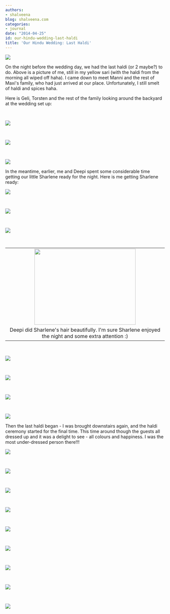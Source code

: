 ```yaml
---
authors:
- shalveena
blog: shalveena.com
categories:
- journal
date: "2014-04-25"
id: our-hindu-wedding-last-haldi
title: 'Our Hindu Wedding: Last Haldi'
---
```


![](https://shalveena.files.wordpress.com/2014/04/bcdb4-dsc_0695.jpg)

On the night before the wedding day, we had the last haldi (or 2 maybe?) to do. Above is a picture of me, still in my yellow sari (with the haldi from the morning all wiped off haha). I came down to meet Manni and the rest of Maxi's family, who had just arrived at our place. Unfortunately, I still smelt of haldi and spices haha.

Here is Geli, Torsten and the rest of the family looking around the backyard at the wedding set up:

 

![](https://shalveena.files.wordpress.com/2014/04/4ceaf-dsc_0697.jpg)

 

![](https://shalveena.files.wordpress.com/2014/04/33028-dsc_0698.jpg)

 

![](https://shalveena.files.wordpress.com/2014/04/0776d-dsc_0699.jpg)

In the meantime, earlier, me and Deepi spent some considerable time getting our little Sharlene ready for the night. Here is me getting Sharlene ready:

![](https://shalveena.files.wordpress.com/2014/04/a3b92-dscf6575.jpg)

 

![](https://shalveena.files.wordpress.com/2014/04/35121-dscf6578.jpg)

 

![](https://shalveena.files.wordpress.com/2014/04/99468-dscf6583.jpg)

 

<table class="tr-caption-container" style="margin-left:auto;margin-right:auto;text-align:center;" cellspacing="0" cellpadding="0" align="center"><tbody><tr><td style="text-align:center;"><a style="margin-left:auto;margin-right:auto;" href="https://shalveena.files.wordpress.com/2014/04/092c8-dscf6584.jpg"><img src="https://shalveena.files.wordpress.com/2014/04/092c8-dscf6584.jpg" width="320" height="240" border="0"></a></td></tr><tr><td class="tr-caption" style="text-align:center;">Deepi did Sharlene's hair beautifully. I'm sure Sharlene enjoyed the night and some extra attention :)</td></tr></tbody></table>

 

![](https://shalveena.files.wordpress.com/2014/04/d35c7-dscf6586.jpg)

 

![](https://shalveena.files.wordpress.com/2014/04/6bd1f-dscf6589.jpg)

 

![](https://shalveena.files.wordpress.com/2014/04/b3b3b-dscf6590.jpg)

 

![](https://shalveena.files.wordpress.com/2014/04/39780-dscf6591.jpg)

Then the last haldi began - I was brought downstairs again, and the haldi ceremony started for the final time. This time around though the guests all dressed up and it was a delight to see - all colours and happiness. I was the most under-dressed person there!!!

![](https://shalveena.files.wordpress.com/2014/04/2f665-dsc_0709.jpg)

 

![](https://shalveena.files.wordpress.com/2014/04/0c83e-dsc_0711.jpg)

 

![](https://shalveena.files.wordpress.com/2014/04/3a628-dsc_0712.jpg)

 

![](https://shalveena.files.wordpress.com/2014/04/2f062-dsc_0714.jpg)

 

![](https://shalveena.files.wordpress.com/2014/04/34080-dsc_0715.jpg)

 

![](https://shalveena.files.wordpress.com/2014/04/e8826-dsc_0716.jpg)

 

![](https://shalveena.files.wordpress.com/2014/04/fbaf8-dsc_0720.jpg)

 

![](https://shalveena.files.wordpress.com/2014/04/83421-dsc_0724.jpg)

 

![](https://shalveena.files.wordpress.com/2014/04/815c6-dsc_0725.jpg)
